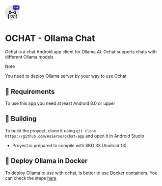 <img src="ochat.png" width="48px">

# OCHAT - Ollama Chat
Ochat is a chat Android app client for Ollama AI. Ochat supports chats with different Ollama models

>[!NOTE] 
>You need to deploy Ollama server by your way to use Ochat

## 📱 Requirements
To use this app you need at least Android 8.0 or upper

## 🔨 Building
To build the proyect, clone it using `git clone https://github.com/Asierso/ochat-app` and open it in Android Studio
- Proyect is prepared to compile with SKD 33 (Android 13)

## 🐳 Deploy Ollama in Docker
To deploy Ollama to use with ochat, is better to use Docker containers. You can check the steps [here](https://hub.docker.com/r/ollama/ollama)
